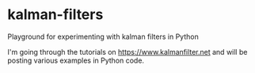 # kalman-filters
Playground for experimenting with kalman filters in Python

I'm going through the tutorials on https://www.kalmanfilter.net and will be posting various examples in Python code.